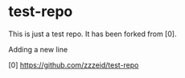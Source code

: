 # test-repo
This is just a test repo. It has been forked from [0].

Adding a new line

[0] https://github.com/zzzeid/test-repo
